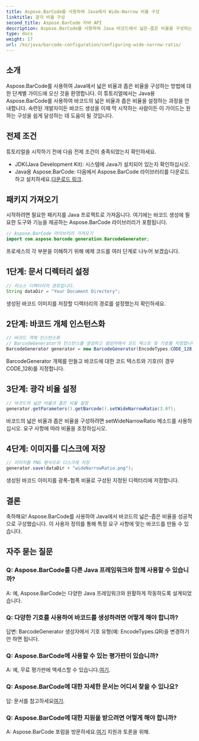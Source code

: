 ```yaml
---
title: Aspose.BarCode를 사용하여 Java에서 Wide-Narrow 비율 구성
linktitle: 광각 비율 구성
second_title: Aspose.BarCode 자바 API
description: Aspose.BarCode를 사용하여 Java 바코드에서 넓은-좁은 비율을 구성하는 방법을 알아보세요. 원활한 사용자 정의를 위해 단계별 가이드를 따르십시오.
type: docs
weight: 17
url: /ko/java/barcode-configuration/configuring-wide-narrow-ratio/
---
```


## 소개

Aspose.BarCode를 사용하여 Java에서 넓은 비율과 좁은 비율을 구성하는 방법에 대한 단계별 가이드에 오신 것을 환영합니다. 이 튜토리얼에서는 Java용 Aspose.BarCode를 사용하여 바코드의 넓은 비율과 좁은 비율을 설정하는 과정을 안내합니다. 숙련된 개발자이든 바코드 생성을 이제 막 시작하는 사람이든 이 가이드는 원하는 구성을 쉽게 달성하는 데 도움이 될 것입니다.

## 전제 조건

튜토리얼을 시작하기 전에 다음 전제 조건이 충족되었는지 확인하세요.

- JDK(Java Development Kit): 시스템에 Java가 설치되어 있는지 확인하십시오.
-  Java용 Aspose.BarCode: 다음에서 Aspose.BarCode 라이브러리를 다운로드하고 설치하세요.[다운로드 링크](https://releases.aspose.com/barcode/java/).

## 패키지 가져오기

시작하려면 필요한 패키지를 Java 프로젝트로 가져옵니다. 여기에는 바코드 생성에 필요한 도구와 기능을 제공하는 Aspose.BarCode 라이브러리가 포함됩니다.

```java
// Aspose.BarCode 라이브러리 가져오기
import com.aspose.barcode.generation.BarcodeGenerator;
```

프로세스의 각 부분을 이해하기 위해 예제 코드를 여러 단계로 나누어 보겠습니다.

## 1단계: 문서 디렉터리 설정

```java
// 리소스 디렉터리의 경로입니다.
String dataDir = "Your Document Directory";
```

생성된 바코드 이미지를 저장할 디렉터리의 경로를 설정했는지 확인하세요.

## 2단계: 바코드 개체 인스턴스화

```java
// 바코드 객체 인스턴스화
// BarcodeGenerator의 인스턴스를 생성하고 생성자에서 코드 텍스트 및 기호를 지정합니다.
BarcodeGenerator generator = new BarcodeGenerator(EncodeTypes.CODE_128, "12345678");
```

BarcodeGenerator 개체를 만들고 바코드에 대한 코드 텍스트와 기호(이 경우 CODE_128)를 지정합니다.

## 3단계: 광각 비율 설정

```java
// 바코드의 넓은 비율과 좁은 비율 설정
generator.getParameters().getBarcode().setWideNarrowRatio(3.0f);
```

바코드의 넓은 비율과 좁은 비율을 구성하려면 setWideNarrowRatio 메소드를 사용하십시오. 요구 사항에 따라 비율을 조정하십시오.

## 4단계: 이미지를 디스크에 저장

```java
// 이미지를 PNG 형식으로 디스크에 저장
generator.save(dataDir + "wideNarrowRatio.png");
```

생성된 바코드 이미지를 광폭-협폭 비율로 구성된 지정된 디렉터리에 저장합니다.

## 결론

축하해요! Aspose.BarCode를 사용하여 Java에서 바코드의 넓은-좁은 비율을 성공적으로 구성했습니다. 이 사용자 정의를 통해 특정 요구 사항에 맞는 바코드를 만들 수 있습니다.

## 자주 묻는 질문

### Q: Aspose.BarCode를 다른 Java 프레임워크와 함께 사용할 수 있습니까?
A: 예, Aspose.BarCode는 다양한 Java 프레임워크와 원활하게 작동하도록 설계되었습니다.

### Q: 다양한 기호를 사용하여 바코드를 생성하려면 어떻게 해야 합니까?
답변: BarcodeGenerator 생성자에서 기호 유형(예: EncodeTypes.QR)을 변경하기만 하면 됩니다.

### Q: Aspose.BarCode에 사용할 수 있는 평가판이 있습니까?
 A: 예, 무료 평가판에 액세스할 수 있습니다.[여기](https://releases.aspose.com/).

### Q: Aspose.BarCode에 대한 자세한 문서는 어디서 찾을 수 있나요?
 답: 문서를 참고하세요[여기](https://reference.aspose.com/barcode/java/).

### Q: Aspose.BarCode에 대한 지원을 받으려면 어떻게 해야 합니까?
 A: Aspose.BarCode 포럼을 방문하세요.[여기](https://forum.aspose.com/c/barcode/13) 지원과 토론을 위해.